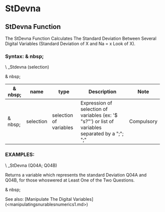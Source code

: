 # StDevna

## StDevna Function

The StDevna Function Calculates The Standard Deviation Between Several Digital Variables (Standard Deviation of X and Na = x Look of X).

### Syntax: & nbsp;

\ _Stdevna (selection)

& nbsp;

| & nbsp; | **name** | **type** | **Description** | **Note** |
| --- | --- | --- | --- | --- |
| & nbsp; | selection | selection of variables | Expression of selection of variables (ex: '$ "s?"') or list of variables separated by a ";"; ";"| Compulsory |

### EXAMPLES:

\ _StDevna (Q04A; Q04B)

Returns a variable which represents the standard Deviation Q04A and Q04B, for those whoswered at Least One of the Two Questions.

& nbsp;

See also: [Manipulate The Digital Variables] (<manipulatingsnurablesnumerics1.md>)